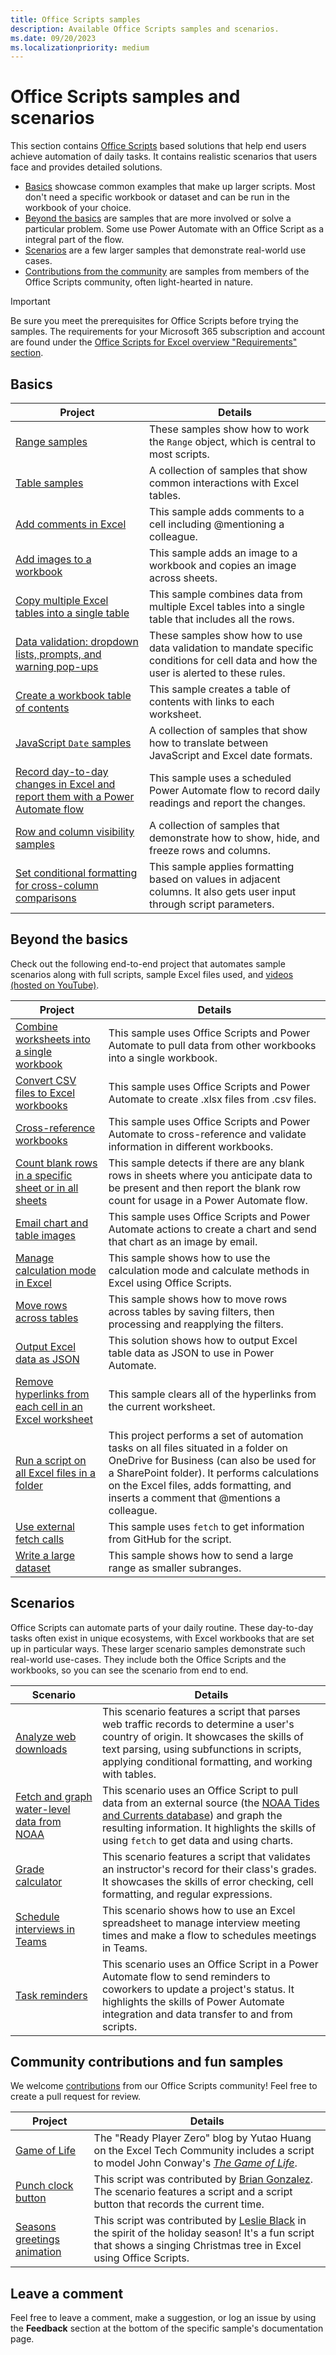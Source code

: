 ```yaml
---
title: Office Scripts samples
description: Available Office Scripts samples and scenarios.
ms.date: 09/20/2023
ms.localizationpriority: medium
---
```


# Office Scripts samples and scenarios

This section contains [Office Scripts](../../overview/excel.md) based solutions that help end users achieve automation of daily tasks. It contains realistic scenarios that users face and provides detailed solutions.

- [Basics](#basics) showcase common examples that make up larger scripts. Most don't need a specific workbook or dataset and can be run in the workbook of your choice.
- [Beyond the basics](#beyond-the-basics) are samples that are more involved or solve a particular problem. Some use Power Automate with an Office Script as a integral part of the flow.
- [Scenarios](#scenarios) are a few larger samples that demonstrate real-world use cases.
- [Contributions from the community](#community-contributions-and-fun-samples) are samples from members of the Office Scripts community, often light-hearted in nature.

> [!IMPORTANT]
> Be sure you meet the prerequisites for Office Scripts before trying the samples. The requirements for your Microsoft 365 subscription and account are found under the [Office Scripts for Excel overview "Requirements" section](../../overview/excel.md#requirements).

## Basics

| Project | Details |
|---------|---------|
| [Range samples](range-samples.md) | These samples show how to work the `Range` object, which is central to most scripts. |
| [Table samples](table-samples.md) | A collection of samples that show common interactions with Excel tables.
| [Add comments in Excel](add-excel-comments.md) | This sample adds comments to a cell including @mentioning a colleague. |
| [Add images to a workbook](add-image-to-workbook.md) | This sample adds an image to a workbook and copies an image across sheets.|
| [Copy multiple Excel tables into a single table](copy-tables-combine.md) | This sample combines data from multiple Excel tables into a single table that includes all the rows. |
| [Data validation: dropdown lists, prompts, and warning pop-ups](data-validation-samples.md) | These samples show how to use data validation to mandate specific conditions for cell data and how the user is alerted to these rules. |
| [Create a workbook table of contents](table-of-contents.md) | This sample creates a table of contents with links to each worksheet. |
| [JavaScript `Date` samples](javascript-dates.md) | A collection of samples that show how to translate between JavaScript and Excel date formats. |
| [Record day-to-day changes in Excel and report them with a Power Automate flow](report-day-to-day-changes.md) | This sample uses a scheduled Power Automate flow to record daily readings and report the changes. |
| [Row and column visibility samples](row-and-column-visibility.md) | A collection of samples that demonstrate how to show, hide, and freeze rows and columns. |
| [Set conditional formatting for cross-column comparisons](conditional-formatting-parameters.md) | This sample applies formatting based on values in adjacent columns. It also gets user input through script parameters. |

## Beyond the basics

Check out the following end-to-end project that automates sample scenarios along with full scripts, sample Excel files used, and [videos (hosted on YouTube)](https://www.youtube.com/playlist?list=PLr3zVPZrMOUMl88fs8uc2GGAePRnNe6m0).

| Project | Details |
|---------|---------|
| [Combine worksheets into a single workbook](combine-worksheets-into-single-workbook.md) | This sample uses Office Scripts and Power Automate to pull data from other workbooks into a single workbook. |
| [Convert CSV files to Excel workbooks](convert-csv.md) | This sample uses Office Scripts and Power Automate to create .xlsx files from .csv files. |
| [Cross-reference workbooks](excel-cross-reference.md) | This sample uses Office Scripts and Power Automate to cross-reference and validate information in different workbooks. |
| [Count blank rows in a specific sheet or in all sheets](count-blank-rows.md) | This sample detects if there are any blank rows in sheets where you anticipate data to be present and then report the blank row count for usage in a Power Automate flow. |
| [Email chart and table images](email-images-chart-table.md) | This sample uses Office Scripts and Power Automate actions to create a chart and send that chart as an image by email. |
| [Manage calculation mode in Excel](excel-calculation.md) | This sample shows how to use the calculation mode and calculate methods in Excel using Office Scripts. |
| [Move rows across tables](move-rows-across-tables.md) | This sample shows how to move rows across tables by saving filters, then processing and reapplying the filters. |
| [Output Excel data as JSON](get-table-data.md) | This solution shows how to output Excel table data as JSON to use in Power Automate. |
| [Remove hyperlinks from each cell in an Excel worksheet](remove-hyperlinks-from-cells.md) | This sample clears all of the hyperlinks from the current worksheet. |
| [Run a script on all Excel files in a folder](automate-tasks-on-all-excel-files-in-folder.md) | This project performs a set of automation tasks on all files situated in a folder on OneDrive for Business (can also be used for a SharePoint folder). It performs calculations on the Excel files, adds formatting, and inserts a comment that @mentions a colleague. |
| [Use external fetch calls](external-fetch-calls.md) | This sample uses `fetch` to get information from GitHub for the script. |
| [Write a large dataset](write-large-dataset.md) | This sample shows how to send a large range as smaller subranges. |

## Scenarios

Office Scripts can automate parts of your daily routine. These day-to-day tasks often exist in unique ecosystems, with Excel workbooks that are set up in particular ways. These larger scenario samples demonstrate such real-world use-cases. They include both the Office Scripts and the workbooks, so you can see the scenario from end to end.

| Scenario | Details |
|---------|---------|
| [Analyze web downloads](../scenarios/analyze-web-downloads.md) | This scenario features a script that parses web traffic records to determine a user's country of origin. It showcases the skills of text parsing, using subfunctions in scripts, applying conditional formatting, and working with tables. |
| [Fetch and graph water-level data from NOAA](../scenarios/noaa-data-fetch.md) | This scenario uses an Office Script to pull data from an external source (the [NOAA Tides and Currents database](https://tidesandcurrents.noaa.gov/)) and graph the resulting information. It highlights the skills of using `fetch` to get data and using charts. |
| [Grade calculator](../scenarios/grade-calculator.md) | This scenario features a script that validates an instructor's record for their class's grades. It showcases the skills of error checking, cell formatting, and regular expressions. |
| [Schedule interviews in Teams](../scenarios/schedule-interviews-in-teams.md) | This scenario shows how to use an Excel spreadsheet to manage interview meeting times and make a flow to schedules meetings in Teams. |
| [Task reminders](../scenarios/task-reminders.md) | This scenario uses an Office Script in a Power Automate flow to send reminders to coworkers to update a project's status. It highlights the skills of Power Automate integration and data transfer to and from scripts. |

## Community contributions and fun samples

We welcome [contributions](https://github.com/OfficeDev/office-scripts-docs/blob/master/Contributing.md) from our Office Scripts community! Feel free to create a pull request for review.

| Project | Details |
|---------|---------|
| [Game of Life](https://techcommunity.microsoft.com/t5/excel-blog/ready-player-zero/ba-p/2246208) | The "Ready Player Zero" blog by Yutao Huang on the Excel Tech Community includes a script to model John Conway's [*The Game of Life*](https://en.wikipedia.org/wiki/Conway%27s_Game_of_Life). |
| [Punch clock button](../scenarios/punch-clock.md) | This script was contributed by [Brian Gonzalez](https://github.com/b-gonzalez). The scenario features a script and a script button that records the current time. |
| [Seasons greetings animation](community-seasons-greetings.md) | This script was contributed by [Leslie Black](https://www.linkedin.com/in/lesblackconsultant/) in the spirit of the holiday season! It's a fun script that shows a singing Christmas tree in Excel using Office Scripts. |

## Leave a comment

Feel free to leave a comment, make a suggestion, or log an issue by using the **Feedback** section at the bottom of the specific sample's documentation page.
